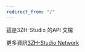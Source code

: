 ```yaml
---
redirect_from: "/"
---
```


這是3ZH-Studio 的API 文檔

更多資訊[3ZH-Studio Network](https://www.3zh-studio.com "3ZH-Studio Network")
